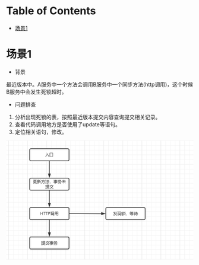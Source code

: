 # Table of Contents

* [场景1](#场景1)




# 场景1 

+ 背景

最近版本中。A服务中一个方法会调用B服务中一个同步方法(http调用)，这个时候B服务中会发生死锁超时。

+ 问题排查

1. 分析出现死锁的表，按照最近版本提交内容查询提交相关记录。
2. 查看代码调用地方是否使用了update等语句。
3. 定位相关语句，修改。

![image-20211112141745142](.images/image-20211112141745142.png)

